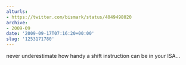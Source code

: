 ```yaml
---
alturls:
- https://twitter.com/bismark/status/4049498020
archive:
- 2009-09
date: '2009-09-17T07:16:20+00:00'
slug: '1253171780'
---
```


never underestimate how handy a shift instruction can be in your ISA...

